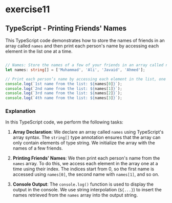 # exercise11
## TypeScript - Printing Friends' Names

This TypeScript code demonstrates how to store the names of friends in an array called `names` and then print each person's name by accessing each element in the list one at a time.

```typescript

// Names: Store the names of a few of your friends in an array called names.
let names: string[] = ['Muhammad', 'Ali', 'Javaid', 'Ahmed'];

// Print each person’s name by accessing each element in the list, one at a time.
console.log(`1st name from the list: ${names[0]}`);
console.log(`2nd name from the list: ${names[1]}`);
console.log(`3rd name from the list: ${names[2]}`);
console.log(`4th name from the list: ${names[3]}`);
```

### Explanation

In this TypeScript code, we perform the following tasks:

1. **Array Declaration**: We declare an array called `names` using TypeScript's array syntax. The `string[]` type annotation ensures that the array can only contain elements of type string. We initialize the array with the names of a few friends.

2. **Printing Friends' Names**: We then print each person's name from the `names` array. To do this, we access each element in the array one at a time using their index. The indices start from 0, so the first name is accessed using `names[0]`, the second name with `names[1]`, and so on.

3. **Console Output**: The `console.log()` function is used to display the output in the console. We use string interpolation (`${...}`) to insert the names retrieved from the `names` array into the output string.

